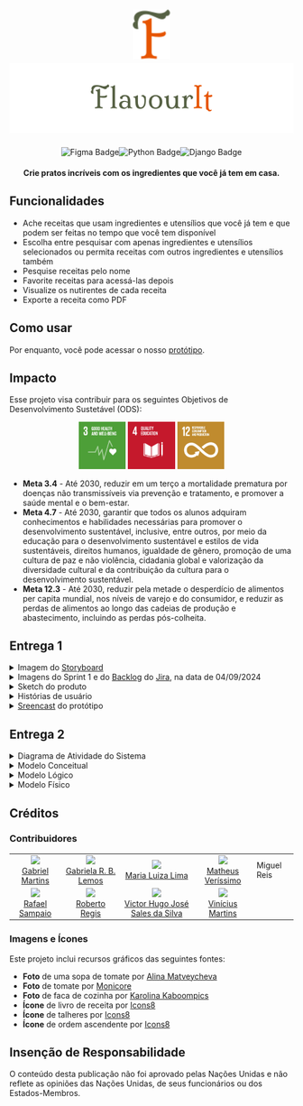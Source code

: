
<h1 align = "center"><img src="readme_graphics/Logo.svg" alt="FlavourIt logo" width = "66vw"></img><br><img src="readme_graphics/Logo-full.svg" alt="FlavourIt"></img></h1>

<p align="center"><img alt="Figma Badge" src="https://img.shields.io/badge/made_with-figma-FF3B00?logo=Figma&logoColor=white"><img alt="Python Badge" src="https://img.shields.io/badge/made_with-python-FFD43B?logo=Python&logoColor=white"><img alt="Django Badge" src="https://img.shields.io/badge/made_with-django-092E20?logo=Django&logoColor=white"></p>

<h4 align = "center">Crie pratos incríveis com os ingredientes que você já tem em casa.</h4>

<h2>Funcionalidades</h2>

<ul>
  <li> Ache receitas que usam ingredientes e utensílios que você já tem e que podem ser feitas no tempo que você tem disponível</li>
  <li> Escolha entre pesquisar com apenas ingredientes e utensílios selecionados ou permita receitas com outros ingredientes e utensílios também</li>
  <li> Pesquise receitas pelo nome</li>
  <li> Favorite receitas para acessá-las depois</li>
  <li> Visualize os nutirentes de cada receita</li>
  <li> Exporte a receita como PDF</li>
</ul>

<h2>Como usar</h2>
<p>Por enquanto, você pode acessar o nosso <a href="https://www.figma.com/design/iFTLAaMosDRRr7w8U86GS6/remi?m=auto&t=3E2VNKbCzpQkGDym-6">protótipo</a>.</p>
  
<h2>Impacto</h2>

<p>Esse projeto visa contribuir para os seguintes Objetivos de Desenvolvimento Sustetável (ODS):</p>

<p align = "center">
  <img src="readme_graphics/E_GIF_03.gif" width="16.5%"></img>
  <img src="readme_graphics/E_GIF_04.gif" width="16.5%"></img>
  <img src="readme_graphics/E_GIF_12.gif" width="16.5%"></img>
</p>

<ul>
  <li><b>Meta 3.4</b> - Até 2030, reduzir em um terço a mortalidade prematura por doenças não transmissíveis via prevenção e tratamento, e promover a saúde mental e o bem-estar.</li>
  <li><b>Meta 4.7</b> - Até 2030, garantir que todos os alunos adquiram conhecimentos e habilidades necessárias para promover o desenvolvimento sustentável, inclusive, entre outros, por meio da educação para o desenvolvimento sustentável e estilos de vida sustentáveis, direitos humanos, igualdade de gênero, promoção de uma cultura de paz e não violência, cidadania global e valorização da diversidade cultural e da contribuição da cultura para o desenvolvimento sustentável.</li>
  <li><b>Meta 12.3</b> - Até 2030, reduzir pela metade o desperdício de alimentos per capita mundial, nos níveis de varejo e do consumidor, e reduzir as perdas de alimentos ao longo das cadeias de produção e abastecimento, incluindo as perdas pós-colheita.</li>
</ul>

<h2>Entrega 1</h2>

  <details>
    <summary>Imagem do <a href="https://www.canva.com/design/DAGOfxs_Dc8/nC_RbrV_sZUsEBCPSfeCKA/edit?utm_content=DAGOfxs_Dc8&utm_campaign=designshare&utm_medium=link2&utm_source=sharebutton">Storyboard</a> </summary>
    <img src="readme_graphics/mapa_de_historias_FlavourIt_1.png" width="100%">
  </details>
    
  <details>
    <summary>Imagens do Sprint 1 e do <a href="https://unicap-team-flavour.atlassian.net/jira/software/projects/KAN/boards/1/backlog">Backlog</a> do <a href="https://unicap-team-flavour.atlassian.net/">Jira</a>, na data de 04/09/2024 </summary>
    <img src="readme_graphics/printJiraSprint1Set2.png" width="100%">
    <img src="readme_graphics/printJiraBacklogSet2.png" width="100%">
  </details>
  
  <details>
  <summary> Sketch do produto </summary>
  <img src="readme_graphics/sketch01.gif" width="20vw"> </img> </br>
  <img src="readme_graphics/sketch02.gif" width="20vw"> </img> </br>
  <img src="readme_graphics/sketch03.gif" width="20vw"> </img> </br>
  <img src="readme_graphics/sketch04.gif" width="20vw"> </img> </br>
  <img src="readme_graphics/sketch05.gif" width="20vw"> </img> </br>
  <img src="readme_graphics/sketch06.gif" width="20vw"> </img> </br>
  <img src="readme_graphics/sketch07.gif" width="20vw"> </img> </br>
  <img src="readme_graphics/sketch08.gif" width="20vw"> </img> </br>
  </details>

<details>
    <summary>Histórias de usuário </summary>
    <h4>1# Busca por nome​</h4>
    <h5>Descrição:</h5>
    <p>Como usuário, eu gostaria de poder pesquisar as receitas disponíveis por nome para acessar intruções de uma receita que já sei que quero usar mas não lembro como fazer.​</p>
    <h5>Critérios de Aceitação:​</h5>
    <ul>
      <li>Apenas receitas que contêm o termo pesquisado em seu título aparecem na lista de resultados.​</li>
      <li>A pesquisa deve ser case-insensitive.​</li>
      <li>Se não houver receitas compatíveis, aparece um aviso em vez de receitas.​</li>
    </ul>
    <h4>2# Busca por ingredientes​​</h4>
    <h5>Descrição:</h5>
    <p>Como usuário, eu gostaria de visualizar receitas que contenham os ingredientes especificados por mim para utilizar ingredientes que eu já tenho em casa.​</p>
    <h5>Critérios de Aceitação:​</h5>
    <ul>
      <li>Apenas receitas que contêm ingredientes selecionados  aparecem na lista de resultados.​</li>
      <li>O usuário pode selecionar quantos ingredientes quiser, sem restrição de quantidade.​​</li>
      <li>Caso nenhum ingrediente seja selecionado, a filtragem por ingredientes não será considerada ao mostrar os resultados da pesquisa.​</li>
    </ul>
    <h4>3# Filtragem por Utensílios​​</h4>
    <h5>Descrição:</h5>
    <p>Como usuário, eu gostaria de visualizar receitas que contenham os utensílios especificados por mim para que eu possa encontrar receitas que se adaptem ao que tenho disponível.​</p>
    <h5>Critérios de Aceitação:​</h5>
    <ul>
      <li>Receitas que utilizam utensílios selecionados  aparecem na lista de resultados.</li>
      <li>Receitas contendo outros utensílios aparecem após as receitas acima.​</li>
      <li>O usuário pode selecionar quantos utensílios quiser, sem restrição de quantidade.​</li>
      <li>Caso nenhum utensílio seja selecionado, a filtragem por utensílios não será considerada ao mostrar os resultados da pesquisa.​​</li>
    </ul>
    <h4>4# Filtragem por Tempo​</h4>
    <h5>Descrição:</h5>
    <p>Como usuário, eu gostaria de visualizar apenas as receitas que podem ser concluídas dentro de um período de tempo específico para evitar escolher uma receita que demore mais tempo do que eu tenho.​</p>
    <h5>Critérios de Aceitação:​</h5>
    <ul>
      <li>Apenas receitas com tempo de preparo igual ou menor ao tempo inserido aparecem na lista de resultados.​</li>
      <li>A opção de ordenação por tempo deve estar disponível e funcionar corretamente tanto na ordem crescente como decrescente.​</li>
      <li>Caso um período de tempo não seja especificado, a filtragem por tempo de preparo não será considerada ao mostrar os resultados da pesquisa.​​</li>
    </ul>
    <h4>5# Busca Exclusiva​​</h4>
    <h5>Descrição:</h5>
    <p>Como usuário, eu gostaria de escolher esconder receitas que contenham os ingredientes e/ou utensílios não selecionados para ver apenas recitas que eu posso fazer sem precisar ir ao mercado ou pedir algo emprestado.​</p>
    <h5>Critérios de Aceitação:​</h5>
    <ul>
      <li>Nenhuma receita que contém ingredientes e/ou utensílios não selecionados aparece na lista de resultados quando as respectivas opções estão ativadas.​</li>
      <li>Se não houver receitas compatíveis, aparece um aviso em vez de receitas.​</li>
    </ul>
    <h4>6# Porções​​</h4>
    <h5>Descrição:</h5>
    <p>Como usuário, eu gostaria de visualizar a quantidade de porções médias que eu posso fazer com a quantidade de ingredientes que eu registrei para que eu possa planejar melhor a quantidade de comida que vou preparar.​</p>
    <h5>Critérios de Aceitação:​</h5>
    <ul>
      <li>A quantidade de porções possíveis baseado na quantidade de ingredientes visível na lista de resultados e no card da receita selecionada.​​</li>
      <li>O próprio algoritmo deve calcular automaticamente de acordo com os ingredientes da receita e na quantidade registrada pelo usuário.​​</li>
      <li>Caso a quantidade registrada pelo usuário seja insuficiente para uma receita, a quantidade consta como 0.​</li>
    </ul>
    <h4>7# Favoritos​</h4>
    <h5>Descrição:</h5>
    <p>Como usuário, eu gostaria de guardar minhas receitas favoritas para acessá-las mais rápido.​</p>
    <h5>Critérios de Aceitação:​</h5>
    <ul>
      <li>Receitas marcadas como favoritas estão visíveis na lista de receitas favoritas.​​</li>
      <li>O usuário pode marcar quantas receitas quiser como favoritas, sem restrição de quantidade.​</li>
      <li>As receitas aparecem listadas na seção de favoritas.​</li>
    </ul>
    <h4>8# Informações Nutricionais​​</h4>
    <h5>Descrição:</h5>
    <p>Como usuário, eu gostaria de saber sobre as informações nutricionais de cada receita para fazer escolhas alimentares mais informadas.​​</p>
    <h5>Critérios de Aceitação:​</h5>
    <ul>
      <li>Informações corretas estão disponíveis no card nutricional da receita.​​</li>
      <li>As informações serão equivalentes a uma porção da receita.​​</li>
    </ul>
    <h4>9# Perfil​​</h4>
    <h5>Descrição:</h5>
    <p>Como usuário, eu gostaria de ter um perfil pessoal para visualizar valores diários personalizados baseados nos meus dados para adequar minha alimentação às minhas necessidades objetivos de saúde indivíduais.​</p>
    <h5>Critérios de Aceitação:​</h5>
    <ul>
      <li>Valores diários no card nutricional da receita estão de acordo com as informações do usuário.​</li>
      <li>O próprio algoritmo deve calcular automaticamente de acordo com as informações do usuário e da receitas.​</li>
      <li>O usuário deve ser capaz de alterar suas informações sempre que desejar.​</li>
    </ul>
    <h4>10# Exportação​​</h4>
    <h5>Descrição:</h5>
    <p>Como usuário, eu gostaria de compartilhar uma receita para além do site, para que eu possa mostrar minhas descobertas para amigos ou vizualizar-lás fora da plataforma.</p>
    <h5>Critérios de Aceitação:​</h5>
    <ul>
      <li>O usuário poderá escolher compartilhar a receita por meio de PDF ou link para a receita no próprio site.​</li>
      <li>O botão "Export" cria uma versão em PDF da receita que pode ser baixada pelo usuário.​</li>
    </ul>
  </details>

  <details>
    <summary><a href="https://youtu.be/5GE4Y1hyeDc?si=nGn4n-lUW51F5HMS">Sreencast</a> do protótipo </summary>
  </details>
<h2>Entrega 2</h2>

<details>
    <summary>Diagrama de Atividade do Sistema</summary>
    <img src="readme_graphics/Atividades.png" width="100%">
  </details>

<details>
    <summary>Modelo Conceitual</summary>
    <img src="readme_graphics/Conceitual.png" width="100%">
  </details>
  <details>
    <summary>Modelo Lógico</summary>
    <img src="readme_graphics/Lógico.png" width="100%">
  </details>
  <details>
    <summary>Modelo Físico</summary>
    
```sql
    
CREATE TABLE Cliente (
    Id TEXT PRIMARY KEY,
    Nome TEXT NOT NULL,
    Altura REAL,
    Peso REAL,
    Atividade TEXT
);

CREATE TABLE Favoritado (
    Id TEXT PRIMARY KEY,
    Nome TEXT NOT NULL,
    Tempo TIME,
    Instruções TEXT
);

CREATE TABLE Ingrediente (
    Id TEXT PRIMARY KEY,
    Id_Receita TEXT,
    Id_Val_Nutri TEXT,
    Quantidade REAL,
    Unidade TEXT,
    FOREIGN KEY (Id_Receita) REFERENCES Receita(Id),
    FOREIGN KEY (Id_Val_Nutri) REFERENCES Valores_Nutricionais(Id)
);

CREATE TABLE Valores_Nutricionais (
    Id TEXT PRIMARY KEY,
    Nome TEXT NOT NULL,
    Gordura REAL,
    Carboidrato REAL,
    Proteina REAL,
    Porção REAL,
    Unidade TEXT
);

CREATE TABLE Receita_Utensilio (
    Id TEXT PRIMARY KEY,
    Id_Receita TEXT,
    Id_Utensilio TEXT,
    FOREIGN KEY (Id_Receita) REFERENCES Receita(Id),
    FOREIGN KEY (Id_Utensilio) REFERENCES Utensilio(Id)
);

CREATE TABLE Utensilio (
    Id TEXT PRIMARY KEY,
    Nome TEXT NOT NULL
);

CREATE TABLE Receita (
    Id TEXT PRIMARY KEY,
    Nome TEXT NOT NULL,
    Tempo TEXT NOT NULL,
    Instruções TEXT NOT NULL
);

```
  </details>

<h2>Créditos</h2>

<h3>Contribuidores</h3>

<table>
  <tbody>
    <tr>
      <td align="center"><a href="https://github.com/Jubiebo"><img src="https://github.com/Jubiebo.png" width="auto" height="8.25%"/><br>Gabriel Martins</a></td>
      <td align="center"><a href="https://github.com/GabrielaRBLemos"><img src="https://github.com/GabrielaRBLemos.png" width="auto" height="8.25%"/><br>Gabriela R. B. Lemos</a></td>
      <td align="center"><a href="https://github.com/mlrlima/"><img src="https://github.com/mlrlima.png" width="auto" height="8.25%"/><br>Maria Luiza Lima</a></td>
      <td align="center"><a href="https://github.com/nodemi-alt"><img src="https://github.com/nodemi-alt.png" width="auto" height="8.25%"/><br>Matheus Veríssimo</td>
      <td>Miguel Reis</td>
    </tr>
    <tr>
      <td align="center"><a href="https://github.com/rafaelsampa"><img src="https://github.com/rafaelsampa.png" width="auto" height="8.25%"/><br>Rafael Sampaio</a></td>
      <td align="center"><a href="https://github.com/Roberto20deluxe/"><img src="https://github.com/Roberto20deluxe.png" width="auto" height="8.25%"/><br>Roberto Regis</a></td>
      <td align="center"><a href="https://github.com/VictorHugoJSS"><img src="https://github.com/VictorHugoJSS.png" width="auto" height="8.25%"/><br>Victor Hugo José Sales da Silva</a></td>
      <td align="center"><a href="https://github.com/vini-mgan"><img src="https://github.com/vini-mgan.png" width="auto" height="8.25%"/><br>Vinícius Martins</a></td>
    </tr>
  </tbody>
</table>

<h3>Imagens e Ícones</h3>

<p>Este projeto inclui recursos gráficos das seguintes fontes:</p>

<ul>
  <li><b>Foto</b> de uma sopa de tomate por <a href="https://www.pexels.com/photo/photo-of-tomato-soup-in-a-bowl-15529479/" target="_blank" rel="noopener noreferrer">Alina Matveycheva</a></li>
  <li><b>Foto</b> de tomate por <a href="https://www.pexels.com/photo/tomato-400958/" target="_blank" rel="noopener noreferrer">Monicore</a></li>
  <li><b>Foto</b> de faca de cozinha por <a href="https://www.pexels.com/photo/kitchen-knife-on-white-surface-4226864/" target="_blank" rel="noopener noreferrer">Karolina Kaboompics</a></li>
  <li><b>Ícone</b> de livro de receita por <a href="https://icons8.com/icon/jfWkE5iEM4Jq/cooking-book" target="_blank" rel="noopener noreferrer">Icons8</a></li>
  <li><b>Ícone</b> de talheres por <a href="https://icons8.com/icon/102892/tableware" target="_blank" rel="noopener noreferrer">Icons8</a></li>
  <li><b>Ícone</b> de ordem ascendente por <a href="https://icons8.com/icon/102892/ascending-sorting" target="_blank" rel="noopener noreferrer">Icons8</a></li>
</ul>

<h2>Insenção de Responsabilidade</h2>

<p>O conteúdo desta publicação não foi aprovado pelas Nações Unidas e não reflete as opiniões das Nações Unidas, de seus funcionários ou dos Estados-Membros.</p>
